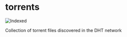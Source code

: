 torrents 
========
![Indexed](https://img.shields.io/badge/indexed-169666-blue)

Collection of torrent files discovered in the DHT network
